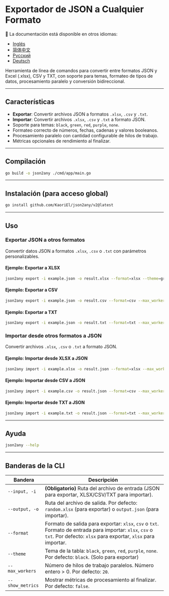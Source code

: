 # Exportador de JSON a Cualquier Formato

📘 La documentación está disponible en otros idiomas:

* [Inglés](README.md)
* [简体中文](README.zh.md)
* [Русский](README.ru.md)
* [Deutsch](README.de.md)

Herramienta de línea de comandos para convertir entre formatos JSON y Excel (.xlsx), CSV y TXT, con soporte para temas, formateo de tipos de datos, procesamiento paralelo y conversión bidireccional.

---

## Características

* **Exportar**: Convertir archivos JSON a formatos `.xlsx`, `.csv` y `.txt`.
* **Importar**: Convertir archivos `.xlsx`, `.csv` y `.txt` a formato JSON.
* Soporte para temas: `black`, `green`, `red`, `purple`, `none`.
* Formateo correcto de números, fechas, cadenas y valores booleanos.
* Procesamiento paralelo con cantidad configurable de hilos de trabajo.
* Métricas opcionales de rendimiento al finalizar.

---

## Compilación

```bash
go build -o json2any ./cmd/app/main.go
```

---

## Instalación (para acceso global)

```bash
go install github.com/KaoriEl/json2any/v2@latest
```

---

## Uso

### Exportar JSON a otros formatos

Convertir datos JSON a formatos `.xlsx`, `.csv` o `.txt` con parámetros personalizables.

#### Ejemplo: Exportar a XLSX

```bash
json2any export -i example.json -o result.xlsx --format=xlsx --theme=green --max_workers=100 --show_metrics=true
```

#### Ejemplo: Exportar a CSV

```bash
json2any export -i example.json -o result.csv --format=csv --max_workers=10
```

#### Ejemplo: Exportar a TXT

```bash
json2any export -i example.json -o result.txt --format=txt --max_workers=5
```

### Importar desde otros formatos a JSON

Convertir archivos `.xlsx`, `.csv` o `.txt` a formato JSON.

#### Ejemplo: Importar desde XLSX a JSON

```bash
json2any import -i example.xlsx -o result.json --format=xlsx --max_workers=10
```

#### Ejemplo: Importar desde CSV a JSON

```bash
json2any import -i example.csv -o result.json --format=csv --max_workers=10
```

#### Ejemplo: Importar desde TXT a JSON

```bash
json2any import -i example.txt -o result.json --format=txt --max_workers=10
```

---

## Ayuda

```bash
json2any --help
```

---

## Banderas de la CLI

| Bandera          | Descripción                                                                                                                                                               |
| ---------------- | ------------------------------------------------------------------------------------------------------------------------------------------------------------------------- |
| `--input, -i`    | **(Obligatorio)** Ruta del archivo de entrada (JSON para exportar, XLSX/CSV/TXT para importar).                                                                           |
| `--output, -o`   | Ruta del archivo de salida. Por defecto: `random.xlsx` (para exportar) o `output.json` (para importar).                                                                   |
| `--format`       | Formato de salida para exportar: `xlsx`, `csv` o `txt`. Formato de entrada para importar: `xlsx`, `csv` o `txt`. Por defecto: `xlsx` para exportar, `xlsx` para importar. |
| `--theme`        | Tema de la tabla: `black`, `green`, `red`, `purple`, `none`. Por defecto: `black`. (Solo para exportar)                                                                   |
| `--max_workers`  | Número de hilos de trabajo paralelos. Número entero > 0. Por defecto: `20`.                                                                                               |
| `--show_metrics` | Mostrar métricas de procesamiento al finalizar. Por defecto: `false`.                                                                                                     |
